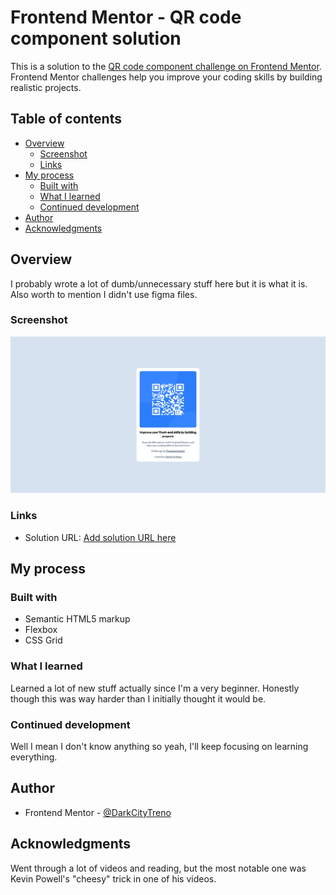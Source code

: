 # Frontend Mentor - QR code component solution

This is a solution to the [QR code component challenge on Frontend Mentor](https://www.frontendmentor.io/challenges/qr-code-component-iux_sIO_H). Frontend Mentor challenges help you improve your coding skills by building realistic projects.

## Table of contents

- [Overview](#overview)
  - [Screenshot](#screenshot)
  - [Links](#links)
- [My process](#my-process)
  - [Built with](#built-with)
  - [What I learned](#what-i-learned)
  - [Continued development](#continued-development)
- [Author](#author)
- [Acknowledgments](#acknowledgments)

## Overview

I probably wrote a lot of dumb/unnecessary stuff here but it is what it is. Also worth to mention I didn't use figma files.

### Screenshot

![](images/screenshot.png)

### Links

- Solution URL: [Add solution URL here](https://your-solution-url.com)

## My process

### Built with

- Semantic HTML5 markup
- Flexbox
- CSS Grid

### What I learned

Learned a lot of new stuff actually since I'm a very beginner. Honestly though this was way harder than I initially thought it would be.

### Continued development

Well I mean I don't know anything so yeah, I'll keep focusing on learning everything.

## Author

- Frontend Mentor - [@DarkCityTreno](https://www.frontendmentor.io/profile/DarkCityTreno)

## Acknowledgments

Went through a lot of videos and reading, but the most notable one was Kevin Powell's "cheesy" trick in one of his videos.
